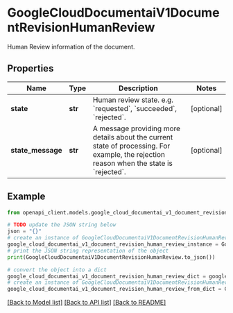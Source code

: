 # GoogleCloudDocumentaiV1DocumentRevisionHumanReview

Human Review information of the document.

## Properties

Name | Type | Description | Notes
------------ | ------------- | ------------- | -------------
**state** | **str** | Human review state. e.g. &#x60;requested&#x60;, &#x60;succeeded&#x60;, &#x60;rejected&#x60;. | [optional] 
**state_message** | **str** | A message providing more details about the current state of processing. For example, the rejection reason when the state is &#x60;rejected&#x60;. | [optional] 

## Example

```python
from openapi_client.models.google_cloud_documentai_v1_document_revision_human_review import GoogleCloudDocumentaiV1DocumentRevisionHumanReview

# TODO update the JSON string below
json = "{}"
# create an instance of GoogleCloudDocumentaiV1DocumentRevisionHumanReview from a JSON string
google_cloud_documentai_v1_document_revision_human_review_instance = GoogleCloudDocumentaiV1DocumentRevisionHumanReview.from_json(json)
# print the JSON string representation of the object
print(GoogleCloudDocumentaiV1DocumentRevisionHumanReview.to_json())

# convert the object into a dict
google_cloud_documentai_v1_document_revision_human_review_dict = google_cloud_documentai_v1_document_revision_human_review_instance.to_dict()
# create an instance of GoogleCloudDocumentaiV1DocumentRevisionHumanReview from a dict
google_cloud_documentai_v1_document_revision_human_review_from_dict = GoogleCloudDocumentaiV1DocumentRevisionHumanReview.from_dict(google_cloud_documentai_v1_document_revision_human_review_dict)
```
[[Back to Model list]](../README.md#documentation-for-models) [[Back to API list]](../README.md#documentation-for-api-endpoints) [[Back to README]](../README.md)


